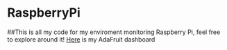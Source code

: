 # RaspberryPi

##This is all my code for my enviroment monitoring Raspberry Pi, feel free to explore around it! <a href= "https://io.adafruit.com/Thuviksa/dashboards/weather-monitor">Here</a> is my AdaFruit dashboard